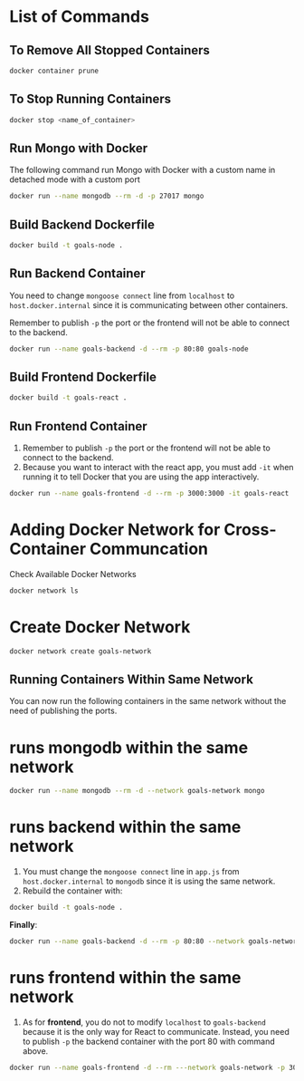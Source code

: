 # List of Commands

## To Remove All Stopped Containers
```bash
docker container prune
```

## To Stop Running Containers
```bash
docker stop <name_of_container>
```

## Run Mongo with Docker
The following command run Mongo with Docker with a custom name in detached mode with a custom port
```bash
docker run --name mongodb --rm -d -p 27017 mongo
```

## Build Backend Dockerfile
```bash
docker build -t goals-node .
```

## Run Backend Container
You need to change `mongoose connect` line from `localhost` to `host.docker.internal` since it is communicating between other containers.

Remember to publish `-p` the port or the frontend will not be able to connect to the backend.
```bash
docker run --name goals-backend -d --rm -p 80:80 goals-node
```

## Build Frontend Dockerfile
```bash
docker build -t goals-react .
```

## Run Frontend Container
1. Remember to publish `-p` the port or the frontend will not be able to connect to the backend.
2. Because you want to interact with the react app, you must add `-it` when running it to tell Docker that you are using the app interactively.

```bash
docker run --name goals-frontend -d --rm -p 3000:3000 -it goals-react
```

# Adding Docker Network for Cross-Container Communcation
Check Available Docker Networks
```bash
docker network ls
```

# Create Docker Network
```bash
docker network create goals-network
```

## Running Containers Within Same Network
You can now run the following containers in the same network without the need of publishing the ports.
# runs mongodb within the same network
```bash
docker run --name mongodb --rm -d --network goals-network mongo
```
# runs backend within the same network
1. You must change the `mongoose connect` line in `app.js` from `host.docker.internal` to `mongodb` since it is using the same network.
2. Rebuild the container with:  
```bash
docker build -t goals-node .
```
**Finally**:

```bash
docker run --name goals-backend -d --rm -p 80:80 --network goals-network goals-node
```
# runs frontend within the same network
1. As for **frontend**, you do not to modify `localhost` to `goals-backend` because it is the only way for React to communicate. Instead, you need to publish `-p` the backend container with the port 80 with command above.
```bash
docker run --name goals-frontend -d --rm ---network goals-network -p 3000:3000  -it goals-react
```


